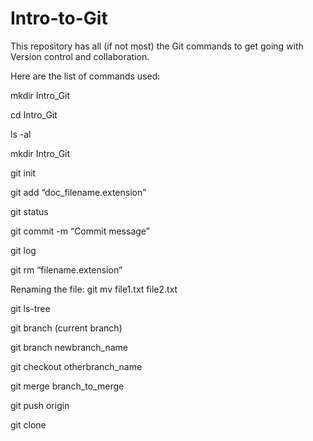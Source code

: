 # Intro-to-Git

This repository has all (if not most) the Git commands to get going with Version control and collaboration.

Here are the list of commands used:

mkdir Intro_Git

cd Intro_Git

ls -al

mkdir Intro_Git

git init

git add “doc_filename.extension”

git status

git commit -m “Commit message”

git log

git rm “filename.extension”

Renaming the file:
git mv file1.txt file2.txt

git ls-tree

git branch (current branch)

git branch newbranch_name

git checkout otherbranch_name

git merge branch_to_merge

git push origin

git clone
